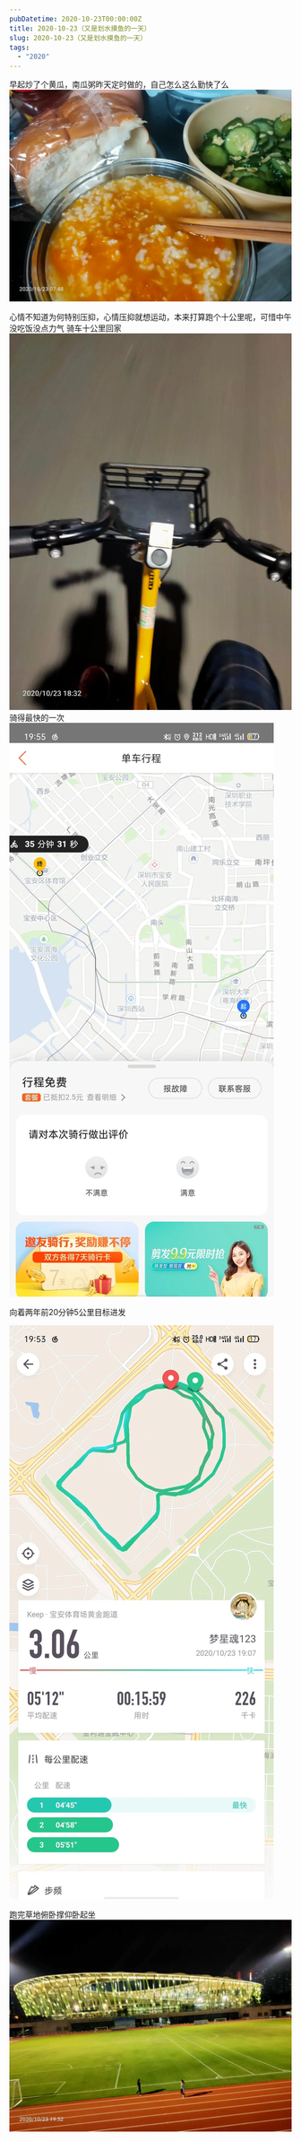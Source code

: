 ```yaml
---
pubDatetime: 2020-10-23T00:00:00Z
title: 2020-10-23（又是划水摸鱼的一天）
slug: 2020-10-23（又是划水摸鱼的一天）
tags:
  - "2020"
---
```


早起炒了个黄瓜，南瓜粥昨天定时做的，自己怎么这么勤快了么
![](../../img/6904315-be5a88e378784f45.jpg)

心情不知道为何特别压抑，心情压抑就想运动，本来打算跑个十公里呢，可惜中午没吃饭没点力气
骑车十公里回家![](../../img/6904315-6f5865c2299a2d3f.jpg)
骑得最快的一次
![](../../img/6904315-d2318d23a636df9a.jpg)

向着两年前20分钟5公里目标进发

![](../../img/6904315-15e1bf87fae23d86.jpg)

跑完草地俯卧撑仰卧起坐
![](../../img/6904315-d23c773e40b41611.jpg)
